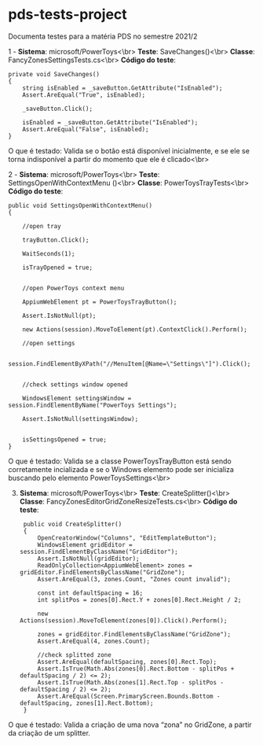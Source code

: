 # pds-tests-project
Documenta testes para a matéria PDS no semestre 2021/2

1 - **Sistema**: microsoft/PowerToys<\br>
   **Teste**: SaveChanges()<\br>
   **Classe**: FancyZonesSettingsTests.cs<\br>
   **Código do teste**:
        
    private void SaveChanges()
    {
        string isEnabled = _saveButton.GetAttribute("IsEnabled");
        Assert.AreEqual("True", isEnabled);

        _saveButton.Click();

        isEnabled = _saveButton.GetAttribute("IsEnabled");
        Assert.AreEqual("False", isEnabled);
    }   
    

   O que é testado: Valida se o botão está disponível inicialmente, e se ele se torna indisponível a partir do momento que ele é clicado<\br>

2 - **Sistema**: microsoft/PowerToys<\br>
   **Teste**: SettingsOpenWithContextMenu ()<\br>
   **Classe**: PowerToysTrayTests<\br>
   **Código do teste**:

    public void SettingsOpenWithContextMenu()
    {

        //open tray

        trayButton.Click();

        WaitSeconds(1);

        isTrayOpened = true;


        //open PowerToys context menu

        AppiumWebElement pt = PowerToysTrayButton();

        Assert.IsNotNull(pt);

        new Actions(session).MoveToElement(pt).ContextClick().Perform();

        //open settings

        session.FindElementByXPath("//MenuItem[@Name=\"Settings\"]").Click();


        //check settings window opened

        WindowsElement settingsWindow = session.FindElementByName("PowerToys Settings");

        Assert.IsNotNull(settingsWindow);


        isSettingsOpened = true;
    }

O que é testado: Valida se a classe PowerToysTrayButton está sendo corretamente incializada e se o Windows elemento pode ser inicializa buscando pelo elemento PowerToysSettings<\br>

3) **Sistema**: microsoft/PowerToys<\br>
   **Teste**: CreateSplitter()<\br>
   **Classe**:  FancyZonesEditorGridZoneResizeTests.cs<\br>
   **Código do teste**: 
   
        public void CreateSplitter()
        {
            OpenCreatorWindow("Columns", "EditTemplateButton");
            WindowsElement gridEditor = session.FindElementByClassName("GridEditor");
            Assert.IsNotNull(gridEditor);
            ReadOnlyCollection<AppiumWebElement> zones = gridEditor.FindElementsByClassName("GridZone");
            Assert.AreEqual(3, zones.Count, "Zones count invalid");

            const int defaultSpacing = 16;
            int splitPos = zones[0].Rect.Y + zones[0].Rect.Height / 2;

            new Actions(session).MoveToElement(zones[0]).Click().Perform();

            zones = gridEditor.FindElementsByClassName("GridZone");
            Assert.AreEqual(4, zones.Count);

            //check splitted zone 
            Assert.AreEqual(defaultSpacing, zones[0].Rect.Top);
            Assert.IsTrue(Math.Abs(zones[0].Rect.Bottom - splitPos + defaultSpacing / 2) <= 2);
            Assert.IsTrue(Math.Abs(zones[1].Rect.Top - splitPos - defaultSpacing / 2) <= 2);
            Assert.AreEqual(Screen.PrimaryScreen.Bounds.Bottom - defaultSpacing, zones[1].Rect.Bottom);
        }
        
O que é testado: Valida a criação de uma nova “zona” no GridZone, a partir da criação de um splitter.
